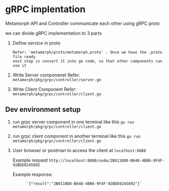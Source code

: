# gRPC implentation


 Metamorph API and Controller communicate each other using gRPC proto
 
 
 we can divide gRPC implementation to 3 parts
 
 1. Define service in proto 
 
 	  	Refer: `metamorph/proto/metamorph.proto` . Once we have the .proto file ready 
		next step is convert it into go code, so that other components can use it
		
 2. Write Server componenet
     Refer: `metamorph/pkg/grpc/controller/server.go`
	 
 3. Write Client Component 
     Refer: `metamorph/pkg/grpc/controller/client.go`
	 
	 
	 
## Dev environment setup

   1. run grpc server component in one terminal like this `go run metamorph/pkg/grpc/controller/client.go`
   2. run grpc client component in another terminal like this `go run metamorph/pkg/grpc/controller/client.go`
   3. User browser or postman to access the client at `localhost:8080`
   
   
   	  Example request `http://localhost:8080/node/2B0110D0-B648-4BB6-9F4F-92BDE0245892`
	  
	  Example response:
	  
	  			`{"result":"2B0110D0-B648-4BB6-9F4F-92BDE0245892"}`

